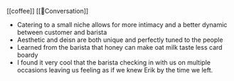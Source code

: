 [[coffee]] [[🌳Conversation]]
- Catering to a small niche allows for more intimacy and a better dynamic between customer and barista
- Aesthetic and deisn are both unique and perfectly tuned to the people
- Learned from the barista that honey can make oat milk taste less card boardy
- I found it very cool that the barista checking in with us on multiple occasions leaving us feeling as if we knew Erik by the time we left.